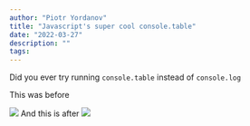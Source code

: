 ```yaml
---
author: "Piotr Yordanov"
title: "Javascript's super cool console.table"
date: "2022-03-27"
description: ""
tags:
---
```


Did you ever try running `console.table` instead of `console.log`

This was before

![](/Attachments/Pasted%20image%2020220327203858.png)
And this is after
![](/Pasted%20image%2020220327203913.png)